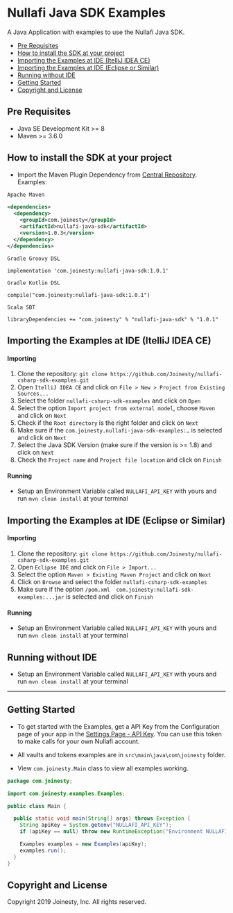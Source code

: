 Nullafi Java SDK Examples
===============

A Java Application with examples to use the Nullafi Java SDK.

- [Pre Requisites](#pre-requisites)
- [How to install the SDK at your project](#how-to-install-the-sdk-at-your-project)  
- [Importing the Examples at IDE (ItelliJ IDEA CE)](#importing-the-examples-at-ide-itellij-idea-ce)
- [Importing the Examples at IDE (Eclipse or Similar)](#importing-the-examples-at-ide-eclipse-or-similar)
- [Running without IDE](#running-without-ide)
- [Getting Started](#getting-started)
- [Copyright and License](#copyright-and-license)

<!-- END doctoc generated TOC please keep comment here to allow auto update -->

Pre Requisites
---
- Java SE Development Kit >= 8 
- Maven >= 3.6.0

How to install the SDK at your project
---
- Import the Maven Plugin Dependency from [Central Repository](https://search.maven.org/artifact/com.joinesty/nullafi-java-sdk). Examples:
```xml
Apache Maven

<dependencies>
  <dependency>
    <groupId>com.joinesty</groupId>
    <artifactId>nullafi-java-sdk</artifactId>
    <version>1.0.3</version>
  </dependency>
</dependencies>
``` 

```
Gradle Groovy DSL

implementation 'com.joinesty:nullafi-java-sdk:1.0.1'
``` 

```
Gradle Kotlin DSL

compile("com.joinesty:nullafi-java-sdk:1.0.1")
```

```
Scala SBT

libraryDependencies += "com.joinesty" % "nullafi-java-sdk" % "1.0.1"
```

Importing the Examples at IDE (ItelliJ IDEA CE)
---

#### Importing
1. Clone the repository: `git clone https://github.com/Joinesty/nullafi-csharp-sdk-examples.git`
2. Open `ItelliJ IDEA CE` and click on `File > New > Project from Existing Sources...`
3. Select the folder `nullafi-csharp-sdk-examples` and click on `Open`
4. Select the option `Import project from external model`, choose `Maven` and click on `Next`
5. Check if the `Root directory` is the right folder and click on `Next`
6. Make sure if the `com.joinesty.nullafi-java-sdk-examples:…` is selected and click on `Next`
7. Select the Java SDK Version (make sure if the version is >= 1.8) and click on `Next`
8. Check the `Project name` and `Project file location` and click on `Finish`

#### Running
- Setup an Environment Variable called `NULLAFI_API_KEY` with yours and run `mvn clean install` at your terminal

Importing the Examples at IDE (Eclipse or Similar)
---

#### Importing
1. Clone the repository: `git clone https://github.com/Joinesty/nullafi-csharp-sdk-examples.git`
2. Open `Eclipse IDE` and click on `File > Import...`
3. Select the option `Maven > Existing Maven Project` and click on `Next`
4. Click on `Browse` and select the folder `nullafi-csharp-sdk-examples`
5. Make sure if the option `/pom.xml  com.joinesty:nullafi-sdk-examples:...jar` is selected and click on `Finish`

#### Running
- Setup an Environment Variable called `NULLAFI_API_KEY` with yours and run `mvn clean install` at your terminal

Running without IDE
---
- Setup an Environment Variable called `NULLAFI_API_KEY` with yours and run `mvn clean install` at your terminal
 
---

Getting Started
---

- To get started with the Examples, get a API Key from the Configuration page
of your app in the [Settings Page - API Key][settings-api-key]. You can use this token to make calls for your own Nullafi account.

- All vaults and tokens examples are in `src\main\java\com\joinesty` folder.

- View `com.joinesty.Main` class to view all examples working.

```java
package com.joinesty;

import com.joinesty.examples.Examples;

public class Main {

  public static void main(String[] args) throws Exception {
    String apiKey = System.getenv("NULLAFI_API_KEY");
    if (apiKey == null) throw new RuntimeException("Environment NULLAFI_API_KEY could not be null.");

    Examples examples = new Examples(apiKey);
    examples.run();
  }
}
```

[settings-api-key]: https://dashboard.nullafi.com/admin/settings/api

Copyright and License
---------------------

Copyright 2019 Joinesty, Inc. All rights reserved.
